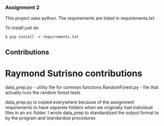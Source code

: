 ### Assignment 2

This project uses python. The requirements are listed in requirements.txt

To install just do

``` $ pip install -r requirements.txt ```


## Contributions
# Raymond Sutrisno contributions
data_prep.py - utility file for common functions
RandomForest.py - file that actually runs the random forest tests

data_prep.py is copied everywhere because of the assignment requirements to 
have separete folders when we originally had individual files in an src folder.
I wrote data_prep to standardized the output format to by the program and standardize procedures
